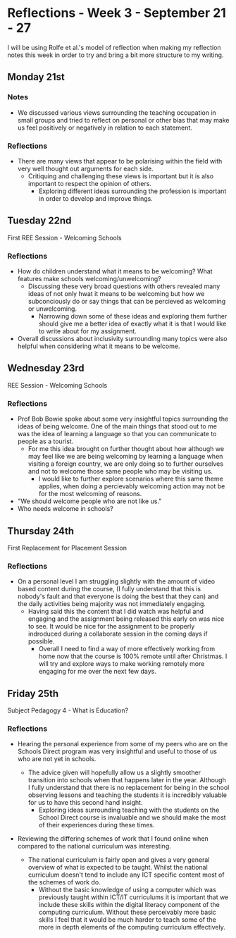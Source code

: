 Reflections - Week 3 - September 21 - 27
===
I will be using Rolfe et al.'s model of reflection when making my reflection notes this week in order to try and bring a bit more structure to my writing.

Monday 21st
---
### Notes
* We discussed various views surrounding the teaching occupation in small groups and tried to reflect on personal or other bias that may make us feel positively or negatively in relation to each statement.

### Reflections
* There are many views that appear to be polarising within the field with very well thought out arguments for each side. 
    * Critiquing and challenging these views is important but it is also important to respect the opinion of others. 
        * Exploring different ideas surrounding the profession is important in order to develop and improve things. 

Tuesday 22nd
---
First REE Session - Welcoming Schools
### Reflections
* How do children understand what it means to be welcoming? What features make schools welcoming/unwelcoming?
    * Discussing these very broad questions with others revealed many ideas of not only hwat it means to be welcoming but how we subconciously do or say things that can be percieved as welcoming or unwelcoming.
        * Narrowing down some of these ideas and exploring them further should give me a better idea of exactly what it is that I would like to write about for my assignment.
* Overall discussions about inclusivity surrounding many topics were also helpful when considering what it means to be welcome.

Wednesday 23rd
---
REE Session - Welcoming Schools
### Reflections
* Prof Bob Bowie spoke about some very insightful topics surrounding the ideas of being welcome. One of the main things that stood out to me was the idea of learning a language so that you can communicate to people as a tourist.
    * For me this idea brought on further thought about how although we may feel like we are being welcoming by learning a language when visiting a foreign country, we are only doing so to further ourselves and not to welcome those same people who may be visiting us.
        * I would like to further explore scenarios where this same theme applies, when doing a percievably welcoming action may not be for the most welcoming of reasons.
* "We should welcome people who are not like us."
* Who needs welcome in schools?

Thursday 24th
---
First Replacement for Placement Session
### Reflections
* On a personal level I am struggling slightly with the amount of video based content during the course, (I fully understand that this is nobody's fault and that everyone is doing the best that they can) and the daily activities being majority was not immediately engaging.
    * Having said this the content that I did watch was helpful and engaging and the assignment being released this early on was nice to see. It would be nice for the assignment to be properly indroduced during a collaborate session in the coming days if possible.
        * Overall I need to find a way of more effectively working from home now that the course is 100% remote until after Christmas. I will try and explore ways to make working remotely more engaging for me over the next few days. 

Friday 25th
---
Subject Pedagogy 4 - What is Education?
### Reflections
* Hearing the personal experience from some of my peers who are on the Schools Direct program was very insightful and useful to those of us who are not yet in schools.
    * The advice given will hopefully allow us a slightly smoother transition into schools when that happens later in the year. Although I fully understand that there is no replacement for being in the school observing lessons and teaching the students it is incredibly valuable for us to have this second hand insight.
        * Exploring ideas surrounding teaching with the students on the School Direct course is invaluable and we should make the most of their experiences during these times.

* Reviewing the differing schemes of work that I found online when compared to the national curriculum was interesting.
    * The national curriculum is fairly open and gives a very general overview of what is expected to be taught. Whilst the national curriculum doesn't tend to include any ICT specific content most of the schemes of work do.
        * Without the basic knowledge of using a computer which was previously taught within ICT/IT curriculums it is important that we include these skills within the digital literacy component of the computing curriculum. Without these perceivably more basic skills I feel that it would be much harder to teach some of the more in depth elements of the computing curriculum effectively.
